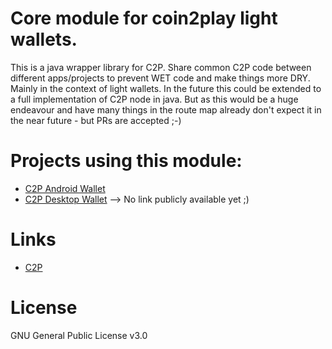 # Core module for coin2play light wallets.

This is a java wrapper library for C2P. Share common C2P code between different apps/projects to prevent WET code and make things more DRY. Mainly in the context of light wallets. In the future this could be extended to a full implementation of C2P node in java. But as this would be a huge endeavour and have many things in the route map already don't expect it in the near future - but PRs are accepted ;-)


Projects using this module:
=====

* [C2P Android Wallet](https://github.com/furszy/C2P-Android.git)
* [C2P Desktop Wallet](--) --> No link publicly available yet ;) 


Links
=====

* [C2P](https://coin2play.org/)



License
=====

GNU General Public License v3.0

